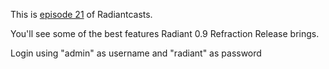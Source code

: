 This is [episode 21][rce] of Radiantcasts.

You'll see some of the best features Radiant 0.9 Refraction Release brings.

Login using "admin" as username and "radiant" as password

[rce]:http://radiantcms.org/blog/archives/2010/07/29/radiantcasts-episode-21-radiant-0-9-refraction-release